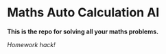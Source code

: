 # Maths Auto Calculation AI

**This is the repo for solving all your maths problems.**

*Homework hack!*
